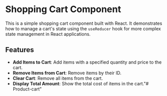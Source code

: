 # Shopping Cart Component

This is a simple shopping cart component built with React. It demonstrates how to manage a cart's state using the `useReducer` hook for more complex state management in React applications.

## Features

- **Add Items to Cart**: Add items with a specified quantity and price to the cart.
- **Remove Items from Cart**: Remove items by their ID.
- **Clear Cart**: Remove all items from the cart.
- **Display Total Amount**: Show the total cost of items in the cart."# Product-cart" 
